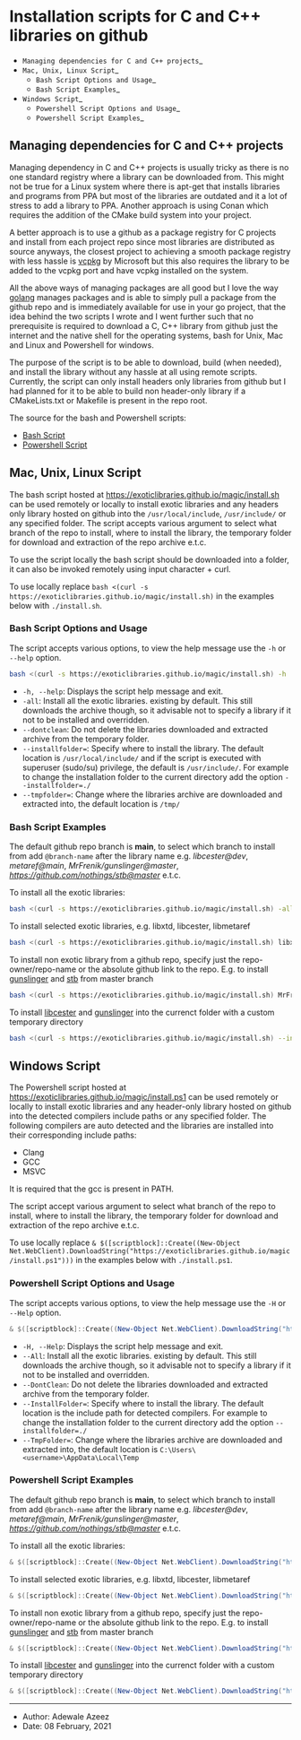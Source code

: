 
# Installation scripts for C and C++ libraries on github

- `Managing dependencies for C and C++ projects`_
- `Mac, Unix, Linux Script`_
   - `Bash Script Options and Usage`_
   - `Bash Script Examples`_
- `Windows Script`_
   - `Powershell Script Options and Usage`_
   - `Powershell Script Examples`_

## Managing dependencies for C and C++ projects

Managing dependency in C and C++ projects is usually tricky as there is no one standard registry where a library can be downloaded from. 
This might not be true for a Linux system where there is apt-get that installs libraries and programs from PPA but most of the libraries 
are outdated and it a lot of stress to add a library to PPA. Another approach is using Conan which requires the addition of the CMake 
build system into your project.

A better approach is to use a github as a package registry for C projects and install from each project repo since most 
libraries are distributed as source anyways, the closest project to achieving a smooth package registry with less hassle is 
[vcpkg](https://github.com/Microsoft/vcpkg) by Microsoft but this also requires the library to be added to the vcpkg port 
and have vcpkg installed on the system. 

All the above ways of managing packages are all good but I love the way [golang](https://golang.org/) manages packages and is able to simply pull a package 
from the github repo and is immediately available for use in your go project, that the idea behind the two scripts I wrote and I went 
further such that no prerequisite is required to download a C, C++ library from github just the internet and the native shell for 
the operating systems, bash for Unix, Mac and Linux and Powershell for windows. 

The purpose of the script is to be able to download, build (when needed), and install the library without any hassle at all using remote scripts.
Currently, the script can only install headers only libraries from github but I had planned for it to be able to build non header-only library 
if a CMakeLists.txt or Makefile is present in the repo root.

The source for the bash and Powershell scripts:
- [Bash Script](https://github.com/exoticlibraries/exoticlibraries.github.io/blob/main/magic/install.sh)
- [Powershell Script](https://github.com/exoticlibraries/exoticlibraries.github.io/blob/main/magic/install.ps1)

## Mac, Unix, Linux Script

The bash script hosted at https://exoticlibraries.github.io/magic/install.sh can be used remotely or locally 
to install exotic libraries and any headers only library hosted on github into the `/usr/local/include`, 
`/usr/include/` or any specified folder. The script accepts various argument to select what branch of the 
repo to install, where to install the library, the temporary folder for download and extraction of the 
repo archive e.t.c.

To use the script locally the bash script should be downloaded into a folder, it can also be invoked remotely 
using input character + curl.

To use locally replace `bash <(curl -s https://exoticlibraries.github.io/magic/install.sh)` in the examples 
below with `./install.sh`.

### Bash Script Options and Usage

The script accepts various options, to view the help message use the `-h` or `--help` option. 

```bash
bash <(curl -s https://exoticlibraries.github.io/magic/install.sh) -h
```

- `-h, --help`: Displays the script help message and exit.
- `-all`: Install all the exotic libraries.
existing by default. This still downloads the archive though, so it advisable not to specify a library if it 
not to be installed and overridden.
- `--dontclean`: Do not delete the libraries downloaded and extracted archive from the temporary folder.
- `--installfolder=`: Specify where to install the library. The default location is `/usr/local/include/` and if 
the script is executed with superuser (sudo/su) privilege, the default is `/usr/include/`. For example to change 
the installation folder to the current directory add the option `--installfolder=./`
- `--tmpfolder=`: Change where the libraries archive are downloaded and extracted into, the default location is `/tmp/`

### Bash Script Examples

The default github repo branch is **main**, to select which branch to install from add `@branch-name` after the library name 
e.g. *libcester@dev*, *metaref@main*, *MrFrenik/gunslinger@master*, *https://github.com/nothings/stb@master* e.t.c.

To install all the exotic libraries:

```bash
bash <(curl -s https://exoticlibraries.github.io/magic/install.sh) -all
```

To install selected exotic libraries, e.g. libxtd, libcester, libmetaref

```bash
bash <(curl -s https://exoticlibraries.github.io/magic/install.sh) libxtd libcester libmetaref
```

To install non exotic library from a github repo, specify just the repo-owner/repo-name or the absolute github 
link to the repo. E.g. to install [gunslinger](https://github.com/MrFrenik/gunslinger) and [stb](https://github.com/nothings/stb) 
from master branch

```bash
bash <(curl -s https://exoticlibraries.github.io/magic/install.sh) MrFrenik/gunslinger@master https://github.com/nothings/stb@master
```

To install [libcester](https://exoticlibraries.github.io/libcester) and [gunslinger](https://github.com/MrFrenik/gunslinger) 
into the currenct folder with a custom temporary directory

```bash
bash <(curl -s https://exoticlibraries.github.io/magic/install.sh) --installfolder=./ --tmpfolder=../temp/ libcester@main MrFrenik/gunslinger@master
```

## Windows Script

The Powershell script hosted at https://exoticlibraries.github.io/magic/install.ps1 can be used remotely or locally 
to install exotic libraries and any header-only library hosted on github into the detected compilers include paths or any specified folder. 
The following compilers are auto detected and the libraries are installed into their corresponding include paths:

- Clang
- GCC
- MSVC

It is required that the gcc is present in PATH.

The script accept various argument to select what branch of the repo to install, where to install the library, the temporary 
folder for download and extraction of the repo archive e.t.c.

To use locally replace `& $([scriptblock]::Create((New-Object Net.WebClient).DownloadString("https://exoticlibraries.github.io/magic/install.ps1")))` in the examples below with `./install.ps1`.

### Powershell Script Options and Usage

The script accepts various options, to view the help message use the `-H` or `--Help` option. 

```powershell
& $([scriptblock]::Create((New-Object Net.WebClient).DownloadString("https://exoticlibraries.github.io/magic/install.ps1"))) -H
```

- `-H, --Help`: Displays the script help message and exit.
- `--All`: Install all the exotic libraries.
existing by default. This still downloads the archive though, so it advisable not to specify a library if it 
not to be installed and overridden.
- `--DontClean`: Do not delete the libraries downloaded and extracted archive from the temporary folder.
- `--InstallFolder=`: Specify where to install the library. The default location is the include path for detected 
compilers. For example to change the installation folder to the current directory add the option `--installfolder=./`
- `--TmpFolder=`: Change where the libraries archive are downloaded and extracted into, the default location is `C:\Users\<username>\AppData\Local\Temp`

### Powershell Script Examples

The default github repo branch is **main**, to select which branch to install from add `@branch-name` after the library name 
e.g. *libcester@dev*, *metaref@main*, *MrFrenik/gunslinger@master*, *https://github.com/nothings/stb@master* e.t.c.

To install all the exotic libraries:

```powershell
& $([scriptblock]::Create((New-Object Net.WebClient).DownloadString("https://exoticlibraries.github.io/magic/install.ps1"))) --All
```

To install selected exotic libraries, e.g. libxtd, libcester, libmetaref

```powershell
& $([scriptblock]::Create((New-Object Net.WebClient).DownloadString("https://exoticlibraries.github.io/magic/install.ps1"))) libxtd libcester libmetaref
```

To install non exotic library from a github repo, specify just the repo-owner/repo-name or the absolute github 
link to the repo. E.g. to install [gunslinger](https://github.com/MrFrenik/gunslinger) and [stb](https://github.com/nothings/stb) 
from master branch

```powershell
& $([scriptblock]::Create((New-Object Net.WebClient).DownloadString("https://exoticlibraries.github.io/magic/install.ps1"))) MrFrenik/gunslinger@master https://github.com/nothings/stb@master
```

To install [libcester](https://exoticlibraries.github.io/libcester) and [gunslinger](https://github.com/MrFrenik/gunslinger) 
into the currenct folder with a custom temporary directory

```powershell
& $([scriptblock]::Create((New-Object Net.WebClient).DownloadString("https://exoticlibraries.github.io/magic/install.ps1"))) --InstallFolder=./ --TmpFolder=../temp/ libcester@main MrFrenik/gunslinger@master
```

----

- Author: Adewale Azeez
- Date: 08 February, 2021